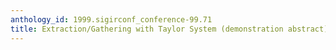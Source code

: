 ```yaml
---
anthology_id: 1999.sigirconf_conference-99.71
title: Extraction/Gathering with Taylor System (demonstration abstract)
---
```

